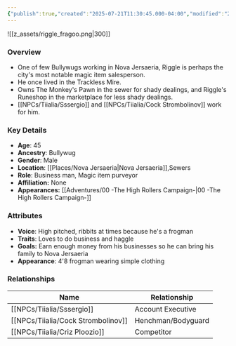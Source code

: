 ```yaml
---
{"publish":true,"created":"2025-07-21T11:30:45.000-04:00","modified":"2025-10-03T10:17:09.958-04:00","published":"2025-10-03T10:17:09.958-04:00","cssclasses":"","Age":"45","Ancestry":"Bullywug","Gender":"Male","Location":["[[Nova Jersaeria]]","Sewers"],"Role":["Business man, Magic item purveyor"],"Affiliation":["None"],"Appearances":["[[00 -The High Rollers Campaign-]]"]}
---
```



![[z_assets/riggle_fragoo.png|300]]

### Overview
- One of few Bullywugs working in Nova Jersaeria, Riggle is perhaps the city's most notable magic item salesperson.
- He once lived in the Trackless Mire.
- Owns The Monkey's Pawn in the sewer for shady dealings, and Riggle's Runeshop in the marketplace for less shady dealings.
- [[NPCs/Tiialia/Sssergio]] and [[NPCs/Tiialia/Cock Strombolinov]] work for him.

### Key Details
- **Age**: 45
- **Ancestry**: Bullywug
- **Gender**: Male
- **Location**: [[Places/Nova Jersaeria\|Nova Jersaeria]],Sewers
- **Role**: Business man, Magic item purveyor
- **Affiliation:** None
- **Appearances:** [[Adventures/00 -The High Rollers Campaign-\|00 -The High Rollers Campaign-]]

### Attributes
- **Voice**: High pitched, ribbits at times because he's a frogman
- **Traits**: Loves to do business and haggle
- **Goals:** Earn enough money from his businesses so he can bring his family to Nova Jersaeria
- **Appearance**: 4'8 frogman wearing simple clothing

### Relationships

| Name                  | Relationship       |
| --------------------- | ------------------ |
| [[NPCs/Tiialia/Sssergio]]          | Account Executive  |
| [[NPCs/Tiialia/Cock Strombolinov]] | Henchman/Bodyguard |
| [[NPCs/Tiialia/Criz Ploozio]]      | Competitor         |
